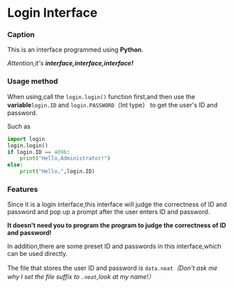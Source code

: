 # Login Interface

### Caption

This is an interface programmed using __Python__.

_Attention,it's ***interface,interface,interface!***_

### Usage method

When using,call the `login.login()` function first,and then use the __variable__`login.ID` and `login.PASSWORD`（Int type） to get the user's ID and password.

Such as

```python
import login
login.login()
if login.ID == 4096:
	print("Hello,Administrator!")
else:
	print("Hello,",login.ID)
```

### Features

Since it is a login interface,this interface will judge the correctness of ID and password and pop up a prompt after the user enters ID and password.

__It doesn't need you to program the program to judge the correctness of ID and password!__

In addition,there are some preset ID and passwords in this interface,which can be used directly.

The file that stores the user ID and password is `data.neat`_（Don't ask me why I set the file suffix to `.neat`,look at my name!）_



